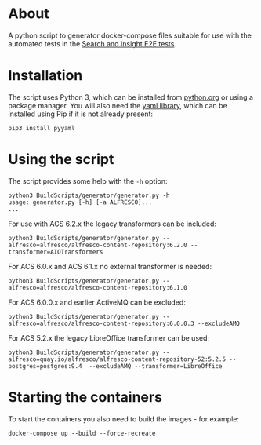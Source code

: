 # About
A python script to generator docker-compose files suitable for use with the automated tests in
the [Search and Insight E2E tests](https://git.alfresco.com/search_discovery/insightengine/tree/master/e2e-test).

# Installation
The script uses Python 3, which can be installed from [python.org](https://www.python.org/downloads/) or using
a package manager. You will also need the [yaml library](https://pypi.org/project/PyYAML/), which can be installed
using Pip if it is not already present:
```
pip3 install pyyaml
```

# Using the script
The script provides some help with the `-h` option:

```
python3 BuildScripts/generator/generator.py -h
usage: generator.py [-h] [-a ALFRESCO]...
...
```

For use with ACS 6.2.x the legacy transformers can be included:
```
python3 BuildScripts/generator/generator.py --alfresco=alfresco/alfresco-content-repository:6.2.0 --transformer=AIOTransformers
```

For ACS 6.0.x and ACS 6.1.x no external transformer is needed:
```
python3 BuildScripts/generator/generator.py --alfresco=alfresco/alfresco-content-repository:6.1.0
```

For ACS 6.0.0.x and earlier ActiveMQ can be excluded:
```
python3 BuildScripts/generator/generator.py --alfresco=alfresco/alfresco-content-repository:6.0.0.3 --excludeAMQ
```

For ACS 5.2.x the legacy LibreOffice transformer can be used:
```
python3 BuildScripts/generator/generator.py --alfresco=quay.io/alfresco/alfresco-content-repository-52:5.2.5 --postgres=postgres:9.4  --excludeAMQ --transformer=LibreOffice
```

# Starting the containers
To start the containers you also need to build the images - for example:
```
docker-compose up --build --force-recreate
```
